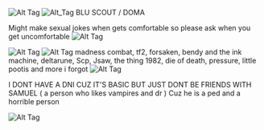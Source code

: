 
![Alt Tag](https://64.media.tumblr.com/e965da1b04f54b241306b3f4765fba60/024d7b4e164001e2-b1/s2048x3072/91eb800d1d68f093e4d2941a9746fbfc97e2ccb4.pnj)
![Alt_Tag](https://cdn.discordapp.com/attachments/1034964683565846549/1405342112295420157/Untitled101_20250813200740.png?ex=689e7a55&is=689d28d5&hm=8ed789cf4cf902c24274bde43d9f5e910c548f1b94d99025887bcb9f2b4abd0f&) 
BLU SCOUT / DOMA 

Might make sexual jokes when gets comfortable so please ask when you get uncomfortable ![Alt Tag](https://64.media.tumblr.com/a84772d1a624e2e54473a3d93a0d1546/024d7b4e164001e2-4b/s75x75_c1/2eec58188942877a9a7efb13188c3293b5bda687.gifv)

![Alt Tag](https://64.media.tumblr.com/f8a08a97370fb86f827e751469fdd9b6/4b377442bc93ee8d-80/s2048x3072/3a82efd92dd47f4b3ffd37a7a4873d2ed1f8dc31.pnj)
![Alt Tag](https://cdn.discordapp.com/attachments/1213284632468918302/1387549812383027330/Sans_titre_407_20250625174538.png?ex=685dbff6&is=685c6e76&hm=3d67b448dce127290e47979b0f90dade9b9ce718faf88509ee65ead34323fa80&)
madness combat, tf2, forsaken, bendy and the ink machine, deltarune, Scp, Jsaw, the thing 1982, die of death, pressure, little pootis and more i forgot 
![Alt Tag](https://64.media.tumblr.com/aef1f99198cee9de6a0751d97a5d7944/2560c9d1d2d874bf-d0/s75x75_c1/180215c58720303fac2f24d477aeb63235d884a0.gifv)


I DONT HAVE A DNI CUZ IT'S BASIC BUT JUST DONT BE FRIENDS WITH SAMUEL ( a person who likes vampires and dr ) Cuz he is a ped and a horrible person 

![Alt Tag](https://64.media.tumblr.com/b9ff6bfd0fc3d76107235fd6df2917b0/9912e86be0a4702f-07/s2048x3072/968309b6a317c488ab70980678a00002520ef8e0.pnj)
